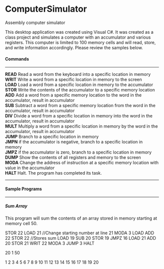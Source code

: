ComputerSimulator
=================

<p>Assembly computer simulator</p>
<p>This desktop application was created using Visual C#.  It was created as a class project and simulates a computer with an accumulator and various registers.  This computer is limited to 100 memory cells and will read, store, and write information accordingly.  Please review the samples below.</p>

<h4>Commands</h4>
<hr>
<p>
<b>READ</b> Read a word from the keyboard into a specific location in memory<br>
<b>WRIT</b> Write a word from a specific location in memory to the screen<br>
<b>LOAD</b> Load a word from a specific location in memory to the accumulator<br>
<b>STOR</b> Write the contents of the accumulator to a specific memory location<br>
<b>ADD</b> Add a word from a specific memory location to the word in the accumulator, result
in accumulator<br>
<b>SUB</b> Subtract a word from a specific memory location from the word in the accumulator,
result in accumulator<br>
<b>DIV</b> Divide a word from a specific location in memory into the word in the accumulator,
result in accumulator<br>
<b>MULT</b> Multiply a word from a specific location in memory by the word in the accumulator,
result in accumulator<br>
<b>JUMP</b> Branch to a specific location in memory<br>
<b>JMPN</b> if the accumulator is negative, branch to a specific location in memory<br>
<b>JMPZ</b> if the accumulator is zero, branch to a specific location in memory<br>
<b>DUMP</b> Show the contents of all registers and memory to the screen<br>
<b>MODA</b> Change the address of instruction at a specific memory location with value in the
accumulator<br>
<b>HALT</b> Halt. The program has completed its task.
</p>
<hr>

<h4>Sample Programs</h4>
<hr>
<h5>Sum Array</h5>
<p>
This program will sum the contents of an array stored in memory starting at memory cell 50.
</p>
<p>
STOR 22
LOAD 21 //Change starting number at line 21
MODA 3
LOAD 
ADD 22
STOR 22 //Stores sum
LOAD 19
SUB 20
STOR 19
JMPZ 16
LOAD 21
ADD 20
STOR 21
WRIT 22
MODA 3
JUMP 3
HALT


20
1
50




























1
2
3
4
5
6
7
8
9
10
11
12
13
14
15
16
17
18
19
20
</p>
